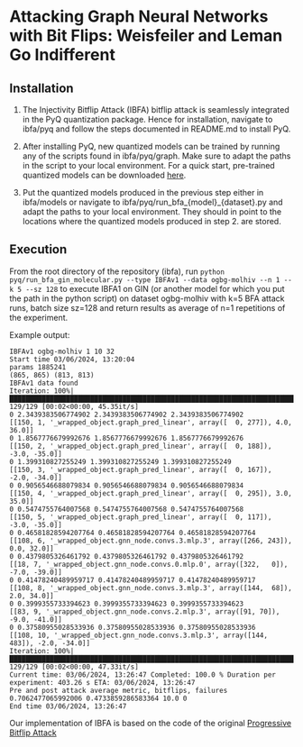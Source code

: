 # Attacking Graph Neural Networks with Bit Flips: Weisfeiler and Leman Go Indifferent

## Installation
1) The Injectivity Bitflip Attack (IBFA) bitflip attack is seamlessly integrated in the PyQ quantization package. Hence for installation, navigate to ibfa/pyq and follow the steps documented in README.md to install PyQ.

2) After installing PyQ, new quantized models can be trained by running any of the scripts found in ibfa/pyq/graph. Make sure to adapt the paths in the script to your local environment. 
For a quick start, pre-trained quantized models can be downloaded [here](https://ucloud.univie.ac.at/index.php/s/aY5e3b6Jdyy5HTa).

3) Put the quantized models produced in the previous step either in ibfa/models or navigate to ibfa/pyq/run_bfa_{model}_{dataset}.py and adapt the paths to your local environment. They should in point to the locations where the quantized models produced in step 2. are stored.

## Execution 
From the root directory of the repository (ibfa), run
``python pyq/run_bfa_gin_molecular.py --type IBFAv1 --data ogbg-molhiv --n 1 --k 5 --sz 128``
to execute IBFA1 on GIN (or another model for which you put the path in the python script) on dataset ogbg-molhiv with k=5 BFA attack runs, batch size sz=128 and return results as average of n=1 repetitions of the experiment. 

Example output:

    IBFAv1 ogbg-molhiv 1 10 32
    Start time 03/06/2024, 13:20:04
    params 1885241
    (865, 865) (813, 813)
    IBFAv1 data found
    Iteration: 100%|██████████████████████████████████████████████████████████████████████████████████████████████████████████████████████████████████████████████████████████████████████████████████████| 129/129 [00:02<00:00, 45.35it/s]
    0 2.3439383506774902 2.3439383506774902 2.3439383506774902
    [[150, 1, '_wrapped_object.graph_pred_linear', array([  0, 277]), 4.0, 36.0]]
    0 1.8567776679992676 1.8567776679992676 1.8567776679992676
    [[150, 2, '_wrapped_object.graph_pred_linear', array([  0, 188]), -3.0, -35.0]]
    0 1.399310827255249 1.399310827255249 1.399310827255249
    [[150, 3, '_wrapped_object.graph_pred_linear', array([  0, 167]), -2.0, -34.0]]
    0 0.9056546688079834 0.9056546688079834 0.9056546688079834
    [[150, 4, '_wrapped_object.graph_pred_linear', array([  0, 295]), 3.0, 35.0]]
    0 0.5474755764007568 0.5474755764007568 0.5474755764007568
    [[150, 5, '_wrapped_object.graph_pred_linear', array([  0, 117]), -3.0, -35.0]]
    0 0.46581828594207764 0.46581828594207764 0.46581828594207764
    [[108, 6, '_wrapped_object.gnn_node.convs.3.mlp.3', array([266, 243]), 0.0, 32.0]]
    0 0.4379805326461792 0.4379805326461792 0.4379805326461792
    [[18, 7, '_wrapped_object.gnn_node.convs.0.mlp.0', array([322,   0]), -7.0, -39.0]]
    0 0.41478240489959717 0.41478240489959717 0.41478240489959717
    [[108, 8, '_wrapped_object.gnn_node.convs.3.mlp.3', array([144,  68]), 2.0, 34.0]]
    0 0.3999355733394623 0.3999355733394623 0.3999355733394623
    [[83, 9, '_wrapped_object.gnn_node.convs.2.mlp.3', array([91, 70]), -9.0, -41.0]]
    0 0.37580955028533936 0.37580955028533936 0.37580955028533936
    [[108, 10, '_wrapped_object.gnn_node.convs.3.mlp.3', array([144, 483]), -2.0, -34.0]]
    Iteration: 100%|██████████████████████████████████████████████████████████████████████████████████████████████████████████████████████████████████████████████████████████████████████████████████████| 129/129 [00:02<00:00, 47.33it/s]
    Current time: 03/06/2024, 13:26:47 Completed: 100.0 % Duration per experiment: 403.26 s ETA: 03/06/2024, 13:26:47
    Pre and post attack average metric, bitflips, failures 0.7062477065992006 0.4733859286583364 10.0 0
    End time 03/06/2024, 13:26:47

Our implementation of IBFA is based on the code of the original [Progressive Bitflip Attack](https://github.com/elliothe/Neural_Network_Weight_Attack)